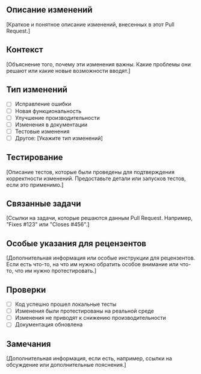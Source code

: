 ## Описание изменений

[Краткое и понятное описание изменений, внесенных в этот Pull Request.]

## Контекст

[Объяснение того, почему эти изменения важны. Какие проблемы они решают или какие новые возможности вводят.]

## Тип изменений

- [ ] Исправление ошибки
- [ ] Новая функциональность
- [ ] Улучшение производительности
- [ ] Изменения в документации
- [ ] Тестовые изменения
- [ ] Другое: [Укажите тип изменений]

## Тестирование

[Описание тестов, которые были проведены для подтверждения корректности изменений. Предоставьте детали или запусков тестов, если это применимо.]

## Связанные задачи

[Ссылки на задачи, которые решаются данным Pull Request. Например, "Fixes #123" или "Closes #456".]

## Особые указания для рецензентов

[Дополнительная информация или особые инструкции для рецензентов. Если есть что-то, на что им нужно обратить особое внимание или что-то, что им нужно протестировать.]

## Проверки

- [ ] Код успешно прошел локальные тесты
- [ ] Изменения были протестированы на реальной среде
- [ ] Изменения не приводят к снижению производительности
- [ ] Документация обновлена

## Замечания

[Дополнительная информация, если есть, например, ссылки на обсуждение или дополнительные пояснения.]
